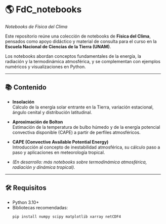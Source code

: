 # 🌎 FdC_notebooks  
_Notebooks de Física del Clima_

Este repositorio reúne una colección de notebooks de **Física del Clima**, pensados como apoyo didáctico y material de consulta para el curso en la **Escuela Nacional de Ciencias de la Tierra (UNAM)**.  

Los notebooks abordan conceptos fundamentales de la energía, la radiación y la termodinámica atmosférica, y se complementan con ejemplos numéricos y visualizaciones en Python.  

---

## 📚 Contenido

- **Insolación**  
  Cálculo de la energía solar entrante en la Tierra, variación estacional, ángulo cenital y distribución latitudinal.  

- **Aproximación de Bolton**  
  Estimación de la temperatura de bulbo húmedo y de la energía potencial convectiva disponible (CAPE) a partir de perfiles atmosféricos.  

- **CAPE (Convective Available Potential Energy)**  
  Introducción al concepto de inestabilidad atmosférica, su cálculo paso a paso y aplicaciones en meteorología tropical.  

- *(En desarrollo: más notebooks sobre termodinámica atmosférica, radiación y dinámica tropical).*  

---

## 🛠️ Requisitos

- Python 3.10+  
- Bibliotecas recomendadas:  
  ```bash
  pip install numpy scipy matplotlib xarray netCDF4
